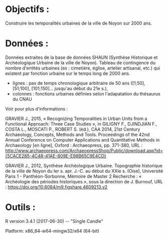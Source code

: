 # Objectifs : 
Construire les temporalités urbaines de la ville de Noyon sur 2000 ans.

# Données :
Données extraites de la base de données SHAUN (Synthèse Historique et Archéologique Urbaine de la ville de Noyon). Tableau de contingence du nombre d'entités urbaines (ex : cimetière, église, artelier artisanal, etc.) qui existent par fonction urbaine sur le temps long de 2000 ans.
- lignes : pas de temps chronologique arbitraire de 50 ans ([1;50], [51;100], [101;150]... jusqu'au début du 21e s.),
- colonnes : fonctions urbaines définies selon l'adapatation du thésaurus du CNAU



Voir pour plus d'informations :

GRAVIER J., 2015, « Recognizing Temporalities in Urban Units from a Functional Approach: Three Case Studies », in GILIGNY F., DJINDJIAN F., COSTA L., MOSCATI P., ROBERT S. (éd.), CAA 2014, 21st Century Archaeology, Concepts, Methods and Tools. Proceedings of the 42nd Annual Conference on Computer Applications and Quantitative Methods in Archaeology [en ligne], Oxford : Archaeopress, pp. 371-380, URL : http://www.archaeopress.com/ArchaeopressShop/Public/download.asp?id={5CACE285-4C48-41AE-809E-E98B65C9E4CD}

GRAVIER J., 2012, Synthèse Archéologique Urbaine. Topographie historique de la ville de Noyon du Ier s. apr. J.-C. au début du XXIe s. (Oise), Université Paris 1 - Panthéon-Sorbonne, Mémoire de Master 2 Recherche : « Archéologie des périodes historiques », sous la direction de J. Burnouf, URL : https://doi.org/10.6084/m9.figshare.4609213.v2

# Outils :
R version 3.4.1 (2017-06-30) -- "Single Candle"

Platform: x86_64-w64-mingw32/x64 (64-bit)
